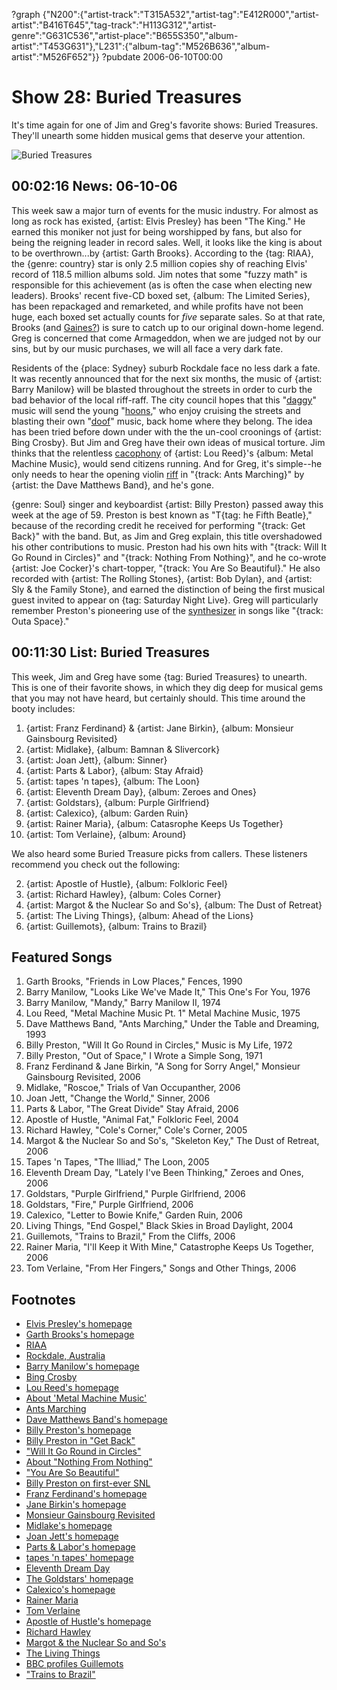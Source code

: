 ?graph {"N200":{"artist-track":"T315A532","artist-tag":"E412R000","artist-artist":"B416T645","tag-track":"H113G312","artist-genre":"G631C536","artist-place":"B655S350","album-artist":"T453G631"},"L231":{"album-tag":"M526B636","album-artist":"M526F652"}}
?pubdate 2006-06-10T00:00

# Show 28: Buried Treasures
It's time again for one of Jim and Greg's favorite shows: Buried Treasures. They'll unearth some hidden musical gems that deserve your attention.

![Buried Treasures](http://sound-images.s3.amazonaws.com/images/buriedtreasures/goldcoins.jpg)

## 00:02:16 News: 06-10-06
This week saw a major turn of events for the music industry. For almost as long as rock has existed, {artist: Elvis Presley} has been "The King." He earned this moniker not just for being worshipped by fans, but also for being the reigning leader in record sales. Well, it looks like the king is about to be overthrown...by {artist: Garth Brooks}. According to the {tag: RIAA}, the {genre: country} star is only 2.5 million copies shy of reaching Elvis' record of 118.5 million albums sold. Jim notes that some "fuzzy math" is responsible for this achievement (as is often the case when electing new leaders). Brooks' recent five-CD boxed set, {album: The Limited Series}, has been repackaged and remarketed, and while profits have not been huge, each boxed set actually counts for *five* separate sales. So at that rate, Brooks (and [Gaines?](http://www.planetgarth.com/chrisgaines/)) is sure to catch up to our original down-home legend. Greg is concerned that come Armageddon, when we are judged not by our sins, but by our music purchases, we will all face a very dark fate.

Residents of the {place: Sydney} suburb Rockdale face no less dark a fate. It was recently announced that for the next six months, the music of {artist: Barry Manilow} will be blasted throughout the streets in order to curb the bad behavior of the local riff-raff. The city council hopes that this "[daggy](http://www.wordwebonline.com/en/DAGGY)" music will send the young "[hoons](http://en.wikipedia.org/wiki/Hoon)," who enjoy cruising the streets and blasting their own "[doof](http://www.urbandictionary.com/define.php?term=doof%20doof&defid=320692)" music, back home where they belong. The idea has been tried before down under with the the un-cool croonings of {artist: Bing Crosby}. But Jim and Greg have their own ideas of musical torture. Jim thinks that the relentless [cacophony](https://www.youtube.com/watch?v=3-Vy4VRRO30) of {artist: Lou Reed}'s {album: Metal Machine Music}, would send citizens running. And for Greg, it's simple--he only needs to hear the opening violin [riff](https://www.youtube.com/watch?v=MNgJBIx-hK8) in "{track: Ants Marching}" by {artist: the Dave Matthews Band}, and he's gone.

{genre: Soul} singer and keyboardist {artist: Billy Preston} passed away this week at the age of 59. Preston is best known as "T{tag: he Fifth Beatle}," because of the recording credit he received for performing "{track: Get Back}" with the band. But, as Jim and Greg explain, this title overshadowed his other contributions to music. Preston had his own hits with "{track: Will It Go Round in Circles}" and "{track: Nothing From Nothing}", and he co-wrote {artist: Joe Cocker}'s chart-topper, "{track: You Are So Beautiful}." He also recorded with {artist: The Rolling Stones}, {artist: Bob Dylan}, and {artist: Sly & the Family Stone}, and earned the distinction of being the first musical guest invited to appear on {tag: Saturday Night Live}. Greg will particularly remember Preston's pioneering use of the [synthesizer](https://www.youtube.com/watch?v=UuJVleNkJj0&feature=kp) in songs like "{track: Outa Space}."

## 00:11:30 List: Buried Treasures 
This week, Jim and Greg have some {tag: Buried Treasures} to unearth. This is one of their favorite shows, in which they dig deep for musical gems that you may not have heard, but certainly should. This time around the booty includes:

1. {artist: Franz Ferdinand} & {artist: Jane Birkin}, {album: Monsieur Gainsbourg Revisited}
2. {artist: Midlake}, {album: Bamnan & Slivercork}
2. {artist: Joan Jett}, {album: Sinner}
2. {artist: Parts & Labor}, {album: Stay Afraid}
2. {artist: tapes 'n tapes}, {album: The Loon}
2. {artist: Eleventh Dream Day}, {album: Zeroes and Ones}
2. {artist: Goldstars}, {album: Purple Girlfriend}
2. {artist: Calexico}, {album: Garden Ruin}
2. {artist: Rainer Maria}, {album: Catasrophe Keeps Us Together}
2. {artist: Tom Verlaine}, {album: Around}

We also heard some Buried Treasure picks from callers. These listeners recommend you check out the following:

2. {artist: Apostle of Hustle}, {album: Folkloric Feel}
2. {artist: Richard Hawley}, {album: Coles Corner}
2. {artist: Margot & the Nuclear So and So's}, {album: The Dust of Retreat}
2. {artist: The Living Things}, {album: Ahead of the Lions}
2. {artist: Guillemots}, {album: Trains to Brazil}

## Featured Songs
1. Garth Brooks, "Friends in Low Places," Fences, 1990
2. Barry Manilow, "Looks Like We've Made It," This One's For You, 1976
3. Barry Manilow, "Mandy," Barry Manilow II, 1974
4. Lou Reed, "Metal Machine Music Pt. 1" Metal Machine Music, 1975
5. Dave Matthews Band, "Ants Marching," Under the Table and Dreaming, 1993
6. Billy Preston, "Will It Go Round in Circles," Music is My Life, 1972
7. Billy Preston, "Out of Space," I Wrote a Simple Song, 1971
8. Franz Ferdinand & Jane Birkin, "A Song for Sorry Angel," Monsieur Gainsbourg Revisited, 2006 
9. Midlake, "Roscoe," Trials of Van Occupanther, 2006
10. Joan Jett, "Change the World," Sinner, 2006
11. Parts & Labor, "The Great Divide" Stay Afraid, 2006
12. Apostle of Hustle, "Animal Fat," Folkloric Feel, 2004
13. Richard Hawley, "Cole's Corner," Cole's Corner, 2005
14. Margot & the Nuclear So and So's, "Skeleton Key," The Dust of Retreat, 2006
15. Tapes 'n Tapes, "The Illiad," The Loon, 2005
16. Eleventh Dream Day, "Lately I've Been Thinking," Zeroes and Ones, 2006
17. Goldstars, "Purple Girlfriend," Purple Girlfriend, 2006
18. Goldstars, "Fire," Purple Girlfriend, 2006
19. Calexico, "Letter to Bowie Knife," Garden Ruin, 2006
20. Living Things, "End Gospel," Black Skies in Broad Daylight, 2004
21. Guillemots, "Trains to Brazil," From the Cliffs, 2006
22. Rainer Maria, "I'll Keep it With Mine," Catastrophe Keeps Us Together, 2006
23. Tom Verlaine, "From Her Fingers," Songs and Other Things, 2006

## Footnotes
- [Elvis Presley's homepage](http://www.elvis.com/)
- [Garth Brooks's homepage](http://garthbrooks.com/)
- [RIAA](http://www.riaa.com/)
- [Rockdale, Australia](http://en.wikipedia.org/wiki/City_of_Rockdale)
- [Barry Manilow's homepage](http://www.manilow.com/)
- [Bing Crosby](http://www.reelclassics.com/Actors/Bing/bing.htm)
- [Lou Reed's homepage](http://www.loureed.org/)
- [About 'Metal Machine Music'](http://www.rru.com/~meo/music/mmm/)
- [Ants Marching](http://video.google.com/videoplay?docid=7606520804919183192)
- [Dave Matthews Band's homepage](http://www.davematthewsband.com/)
- [Billy Preston's homepage](http://www.billypreston.net/)
- [Billy Preston in "Get Back"](https://www.youtube.com/watch?v=tMy_w5HsfdI&feature=youtu.be&t=1m24s)
- ["Will It Go Round in Circles"](http://www.allmusic.com/song/will-it-go-round-in-circles-mt0028649988)
- [About "Nothing From Nothing"](http://www.songfacts.com/detail.php?id=4411)
- ["You Are So Beautiful"](http://en.wikipedia.org/wiki/You_Are_So_Beautiful)
- [Billy Preston on first-ever SNL](http://vimeo.com/62668564)
- [Franz Ferdinand's homepage](http://www.franzferdinand.co.uk/)
- [Jane Birkin's homepage](http://www.janebirkin.net/)
- [Monsieur Gainsbourg Revisited](http://en.wikipedia.org/wiki/Monsieur_Gainsbourg_Revisited)
- [Midlake's homepage](http://midlake.net/)
- [Joan Jett's homepage](http://www.joanjett.com/)
- [Parts & Labor's homepage](http://www.partsandlabor.net/)
- [tapes 'n tapes' homepage](http://www.tapesntapes.com/)
- [Eleventh Dream Day](http://www.thrilljockey.com/artists/?id=10015)
- [The Goldstars' homepage](http://www.thegoldstars.com/)
- [Calexico's homepage](http://www.casadecalexico.com/)
- [Rainer Maria](http://www.allmusic.com/artist/rainer-maria-mn0000332150)
- [Tom Verlaine](http://www.thrilljockey.com/artists/?id=10068)
- [Apostle of Hustle's homepage](http://www.arts-crafts.ca/apostleofhustle/)
- [Richard Hawley](http://www.allmusic.com/artist/richard-hawley-mn0000346684)
- [Margot & the Nuclear So and So's](http://margotandthenuclearsoandsos.com/)
- [The Living Things](http://www.allmusic.com/artist/living-things-mn0000090122)
- [BBC profiles Guillemots](http://news.bbc.co.uk/1/hi/entertainment/4535058.stm)
- ["Trains to Brazil"](http://en.wikipedia.org/wiki/Trains_To_Brazil)
